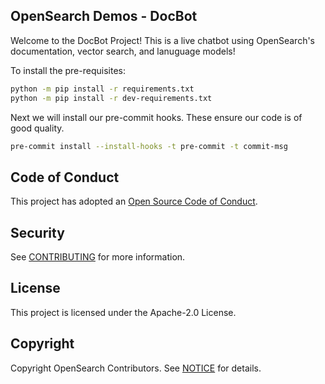 ## OpenSearch Demos - DocBot

Welcome to the DocBot Project! This is a live chatbot using OpenSearch's documentation, vector search, and lanuguage models!

To install the pre-requisites:

```bash
python -m pip install -r requirements.txt
python -m pip install -r dev-requirements.txt
```

Next we will install our pre-commit hooks. These ensure our code is of good quality.
```bash
pre-commit install --install-hooks -t pre-commit -t commit-msg
```

## Code of Conduct

This project has adopted an [Open Source Code of Conduct](CODE_OF_CONDUCT.md).

## Security

See [CONTRIBUTING](CONTRIBUTING.md#security-issue-notifications) for more information.

## License

This project is licensed under the Apache-2.0 License.

## Copyright

Copyright OpenSearch Contributors. See [NOTICE](NOTICE) for details.

